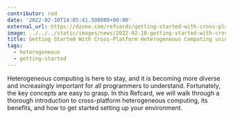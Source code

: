 ```yaml
---
contributor: rod
date: '2022-02-10T14:05:41.508000+00:00'
external_url: https://dzone.com/refcardz/getting-started-with-cross-platform-heterogeneous
image: ../../../static/images/news/2022-02-10-getting-started-with-cross-platform-heterogeneous-computing-using-sycl.webp
title: Getting Started With Cross-Platform Heterogeneous Computing using SYCL
tags:
  - heterogeneous
  - getting-started
---
```


Heterogeneous computing is here to stay, and it is becoming more diverse and increasingly important for all programmers
to understand. Fortunately, the key concepts are easy to grasp. In this Refcard, we will walk through a thorough
introduction to cross-platform heterogeneous computing, its benefits, and how to get started setting up your
environment.   
